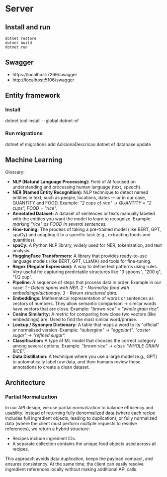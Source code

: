 # Server

## Install and run

```
dotnet restore
dotnet build
dotnet run
```

## Swagger

- https://localhost:7269/swagger
- http://localhost:5106/swagger

## Entity framework

### Install

dotnet tool install --global dotnet-ef

### Run migrations

dotnet ef migrations add AdicionaDescricao
dotnet ef database update

## Machine Learning

Glossary:

- **NLP (Natural Language Processing):** Field of AI focused on understanding and processing human language (text, speech).
- **NER (Named Entity Recognition):** NLP technique to detect named entities in text, such as people, locations, dates — or in our case, QUANTITY and FOOD. Example: _"2 cups of rice" → QUANTITY = "2 cups", FOOD = "rice"._
- **Annotated Dataset:** A dataset of sentences or texts manually labeled with the entities you want the model to learn to recognize. Example: _marking "rice" as FOOD in several sentences._
- **Fine-tuning:** The process of taking a pre-trained model (like BERT, GPT, spaCy) and adapting it to a specific task (e.g., extracting foods and quantities).
- **spaCy:** A Python NLP library, widely used for NER, tokenization, and text analysis.
- **HuggingFace Transformers:** A library that provides ready-to-use language models (like BERT, GPT, LLaMA) and tools for fine-tuning.
- **Regex (Regular Expression):** A way to define text patterns using rules. Very useful for capturing predictable structures like "3 spoons", "200 g", "1/2 cup".
- **Pipeline:** A sequence of steps that process data in order. Example in our case: _1 - Detect spans with NER. 2 - Normalize food with embeddings/dictionary. 3 - Return structured data._
- **Embeddings:** Mathematical representation of words or sentences as vectors of numbers. They allow semantic comparison → similar words have vectors that are close. Example: _"brown rice" ≈ "whole grain rice"._
- **Cosine Similarity:** A metric for comparing how close two vectors (like embeddings) are. Used to find the most similar word/phrase.
- **Lookup / Synonym Dictionary:** A table that maps a word to its "official" or normalized version. Example: _"aubergine" → "eggplant", "caster sugar" → "refined sugar"._
- **Classification:** A type of ML model that chooses the correct category among several options. Example: _"brown rice" → class "WHOLE GRAIN RICE"._
- **Data Distillation:** A technique where you use a large model (e.g., GPT) to automatically label raw data, and then humans review these annotations to create a clean dataset.

## Architecture

### Partial Normalization

In our API design, we use partial normalization to balance efficiency and usability. Instead of returning fully denormalized data (where each recipe includes full ingredient objects, leading to duplication), or fully normalized data (where the client must perform multiple requests to resolve references), we return a hybrid structure:

- Recipes include ingredient IDs.
- A separate collection contains the unique food objects used across all recipes.

This approach avoids data duplication, keeps the payload compact, and ensures consistency. At the same time, the client can easily resolve ingredient references locally without making additional API calls.
